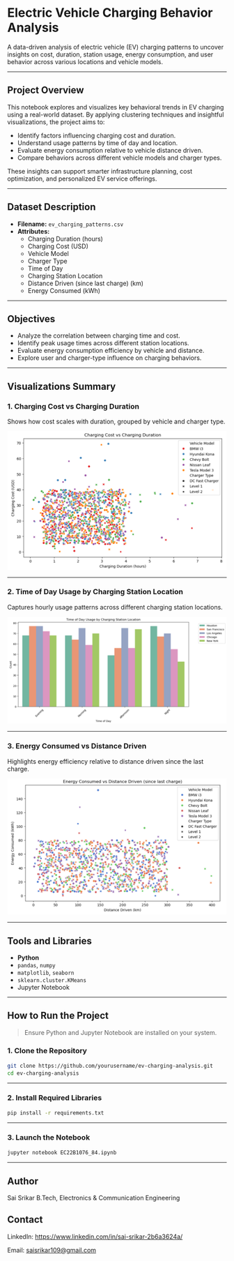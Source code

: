 # Electric Vehicle Charging Behavior Analysis

A data-driven analysis of electric vehicle (EV) charging patterns to uncover insights on cost, duration, station usage, energy consumption, and user behavior across various locations and vehicle models.

---

## Project Overview

This notebook explores and visualizes key behavioral trends in EV charging using a real-world dataset. By applying clustering techniques and insightful visualizations, the project aims to:

- Identify factors influencing charging cost and duration.
- Understand usage patterns by time of day and location.
- Evaluate energy consumption relative to vehicle distance driven.
- Compare behaviors across different vehicle models and charger types.

These insights can support smarter infrastructure planning, cost optimization, and personalized EV service offerings.

---

## Dataset Description

- **Filename:** `ev_charging_patterns.csv`
- **Attributes:**
  - Charging Duration (hours)
  - Charging Cost (USD)
  - Vehicle Model
  - Charger Type
  - Time of Day
  - Charging Station Location
  - Distance Driven (since last charge) (km)
  - Energy Consumed (kWh)

---

## Objectives

- Analyze the correlation between charging time and cost.
- Identify peak usage times across different station locations.
- Evaluate energy consumption efficiency by vehicle and distance.
- Explore user and charger-type influence on charging behaviors.

---

## Visualizations Summary

### 1. Charging Cost vs Charging Duration

Shows how cost scales with duration, grouped by vehicle and charger type.

![Charging Duration vs Cost](https://github.com/Srikar109755/EV-Charging-Analysis/blob/main/Images/Charging_Cost_Vs_Duration.png)

---

### 2. Time of Day Usage by Charging Station Location

Captures hourly usage patterns across different charging station locations.

![Station Usage](https://github.com/Srikar109755/EV-Charging-Analysis/blob/main/Images/Time_vs_Charging_Station.png)

---

### 3. Energy Consumed vs Distance Driven

Highlights energy efficiency relative to distance driven since the last charge.

![Energy vs Distance](https://github.com/Srikar109755/EV-Charging-Analysis/blob/main/Images/Energy_Consumed_vs_Dis_Driven.png)

---

## Tools and Libraries

- **Python**
- `pandas`, `numpy`
- `matplotlib`, `seaborn`
- `sklearn.cluster.KMeans`
- Jupyter Notebook

---

## How to Run the Project

> Ensure Python and Jupyter Notebook are installed on your system.

### 1. Clone the Repository

```bash
git clone https://github.com/yourusername/ev-charging-analysis.git
cd ev-charging-analysis
```
---
### 2. Install Required Libraries

```bash
pip install -r requirements.txt
```
---
### 3. Launch the Notebook

```bash
jupyter notebook EC22B1076_84.ipynb
```
---

## Author
Sai Srikar
B.Tech, Electronics & Communication Engineering


## Contact

LinkedIn: https://www.linkedin.com/in/sai-srikar-2b6a3624a/

Email: saisrikar109@gmail.com

